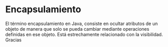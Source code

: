 # Encapsulamiento
El término encapsulamiento en Java, consiste en ocultar atributos de un objeto de manera que solo se pueda cambiar mediante operaciones definidas en ese objeto. Está estrechamente relacionado con la visibilidad.
Gracias
